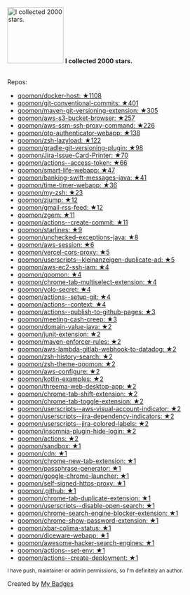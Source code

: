<img src="https://my-badges.github.io/my-badges/stars-2000.png" alt="I collected 2000 stars." title="I collected 2000 stars." width="128">
<strong>I collected 2000 stars.</strong>
<br><br>

Repos:

* <a href="https://github.com/qoomon/docker-host">qoomon/docker-host: ★1108</a>
* <a href="https://github.com/qoomon/git-conventional-commits">qoomon/git-conventional-commits: ★401</a>
* <a href="https://github.com/qoomon/maven-git-versioning-extension">qoomon/maven-git-versioning-extension: ★305</a>
* <a href="https://github.com/qoomon/aws-s3-bucket-browser">qoomon/aws-s3-bucket-browser: ★257</a>
* <a href="https://github.com/qoomon/aws-ssm-ssh-proxy-command">qoomon/aws-ssm-ssh-proxy-command: ★226</a>
* <a href="https://github.com/qoomon/otp-authenticator-webapp">qoomon/otp-authenticator-webapp: ★138</a>
* <a href="https://github.com/qoomon/zsh-lazyload">qoomon/zsh-lazyload: ★122</a>
* <a href="https://github.com/qoomon/gradle-git-versioning-plugin">qoomon/gradle-git-versioning-plugin: ★98</a>
* <a href="https://github.com/qoomon/Jira-Issue-Card-Printer">qoomon/Jira-Issue-Card-Printer: ★70</a>
* <a href="https://github.com/qoomon/actions--access-token">qoomon/actions--access-token: ★66</a>
* <a href="https://github.com/qoomon/smart-life-webapp">qoomon/smart-life-webapp: ★47</a>
* <a href="https://github.com/qoomon/banking-swift-messages-java">qoomon/banking-swift-messages-java: ★41</a>
* <a href="https://github.com/qoomon/time-timer-webapp">qoomon/time-timer-webapp: ★36</a>
* <a href="https://github.com/qoomon/my-zsh">qoomon/my-zsh: ★23</a>
* <a href="https://github.com/qoomon/zjump">qoomon/zjump: ★12</a>
* <a href="https://github.com/qoomon/gmail-rss-feed">qoomon/gmail-rss-feed: ★12</a>
* <a href="https://github.com/qoomon/zgem">qoomon/zgem: ★11</a>
* <a href="https://github.com/qoomon/actions--create-commit">qoomon/actions--create-commit: ★11</a>
* <a href="https://github.com/qoomon/starlines">qoomon/starlines: ★9</a>
* <a href="https://github.com/qoomon/unchecked-exceptions-java">qoomon/unchecked-exceptions-java: ★8</a>
* <a href="https://github.com/qoomon/aws-session">qoomon/aws-session: ★6</a>
* <a href="https://github.com/qoomon/vercel-cors-proxy">qoomon/vercel-cors-proxy: ★5</a>
* <a href="https://github.com/qoomon/userscripts--kleinanzeigen-duplicate-ad">qoomon/userscripts--kleinanzeigen-duplicate-ad: ★5</a>
* <a href="https://github.com/qoomon/aws-ec2-ssh-iam">qoomon/aws-ec2-ssh-iam: ★4</a>
* <a href="https://github.com/qoomon/qoomon">qoomon/qoomon: ★4</a>
* <a href="https://github.com/qoomon/chrome-tab-multiselect-extension">qoomon/chrome-tab-multiselect-extension: ★4</a>
* <a href="https://github.com/qoomon/yolo-secret">qoomon/yolo-secret: ★4</a>
* <a href="https://github.com/qoomon/actions--setup-git">qoomon/actions--setup-git: ★4</a>
* <a href="https://github.com/qoomon/actions--context">qoomon/actions--context: ★4</a>
* <a href="https://github.com/qoomon/actions--publish-to-github-pages">qoomon/actions--publish-to-github-pages: ★3</a>
* <a href="https://github.com/qoomon/meeting-cash-creep">qoomon/meeting-cash-creep: ★3</a>
* <a href="https://github.com/qoomon/domain-value-java">qoomon/domain-value-java: ★2</a>
* <a href="https://github.com/qoomon/junit-extension">qoomon/junit-extension: ★2</a>
* <a href="https://github.com/qoomon/maven-enforcer-rules">qoomon/maven-enforcer-rules: ★2</a>
* <a href="https://github.com/qoomon/aws-lambda-gitlab-webhook-to-datadog">qoomon/aws-lambda-gitlab-webhook-to-datadog: ★2</a>
* <a href="https://github.com/qoomon/zsh-history-search">qoomon/zsh-history-search: ★2</a>
* <a href="https://github.com/qoomon/zsh-theme-qoomon">qoomon/zsh-theme-qoomon: ★2</a>
* <a href="https://github.com/qoomon/aws-configure">qoomon/aws-configure: ★2</a>
* <a href="https://github.com/qoomon/kotlin-examples">qoomon/kotlin-examples: ★2</a>
* <a href="https://github.com/qoomon/threema-web-desktop-app">qoomon/threema-web-desktop-app: ★2</a>
* <a href="https://github.com/qoomon/chrome-tab-shift-extension">qoomon/chrome-tab-shift-extension: ★2</a>
* <a href="https://github.com/qoomon/chrome-tab-toggle-extension">qoomon/chrome-tab-toggle-extension: ★2</a>
* <a href="https://github.com/qoomon/userscripts--aws-visual-account-indicator">qoomon/userscripts--aws-visual-account-indicator: ★2</a>
* <a href="https://github.com/qoomon/userscripts--jira-dependency-indicators">qoomon/userscripts--jira-dependency-indicators: ★2</a>
* <a href="https://github.com/qoomon/userscripts--jira-colored-labels">qoomon/userscripts--jira-colored-labels: ★2</a>
* <a href="https://github.com/qoomon/insomnia-plugin-hide-login">qoomon/insomnia-plugin-hide-login: ★2</a>
* <a href="https://github.com/qoomon/actions">qoomon/actions: ★2</a>
* <a href="https://github.com/qoomon/sandbox">qoomon/sandbox: ★1</a>
* <a href="https://github.com/qoomon/cdn">qoomon/cdn: ★1</a>
* <a href="https://github.com/qoomon/chrome-new-tab-extension">qoomon/chrome-new-tab-extension: ★1</a>
* <a href="https://github.com/qoomon/passphrase-generator">qoomon/passphrase-generator: ★1</a>
* <a href="https://github.com/qoomon/google-chrome-launcher">qoomon/google-chrome-launcher: ★1</a>
* <a href="https://github.com/qoomon/self-signed-https-proxy">qoomon/self-signed-https-proxy: ★1</a>
* <a href="https://github.com/qoomon/.github">qoomon/.github: ★1</a>
* <a href="https://github.com/qoomon/chrome-tab-duplicate-extension">qoomon/chrome-tab-duplicate-extension: ★1</a>
* <a href="https://github.com/qoomon/userscripts--disable-open-search">qoomon/userscripts--disable-open-search: ★1</a>
* <a href="https://github.com/qoomon/chrome-search-engine-blocker-extension">qoomon/chrome-search-engine-blocker-extension: ★1</a>
* <a href="https://github.com/qoomon/chrome-show-password-extension">qoomon/chrome-show-password-extension: ★1</a>
* <a href="https://github.com/qoomon/xbar-colima-status">qoomon/xbar-colima-status: ★1</a>
* <a href="https://github.com/qoomon/diceware-webapp">qoomon/diceware-webapp: ★1</a>
* <a href="https://github.com/qoomon/awesome-hacker-search-engines">qoomon/awesome-hacker-search-engines: ★1</a>
* <a href="https://github.com/qoomon/actions--set-env">qoomon/actions--set-env: ★1</a>
* <a href="https://github.com/qoomon/actions--create-deployment">qoomon/actions--create-deployment: ★1</a>

<sup>I have push, maintainer or admin permissions, so I'm definitely an author.<sup>



Created by <a href="https://github.com/my-badges/my-badges">My Badges</a>